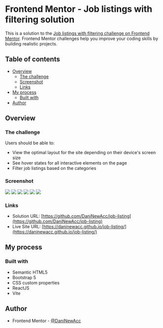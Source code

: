 # Frontend Mentor - Job listings with filtering solution

This is a solution to the [Job listings with filtering challenge on Frontend Mentor](https://www.frontendmentor.io/challenges/job-listings-with-filtering-ivstIPCt). Frontend Mentor challenges help you improve your coding skills by building realistic projects. 

## Table of contents

- [Overview](#overview)
  - [The challenge](#the-challenge)
  - [Screenshot](#screenshot)
  - [Links](#links)
- [My process](#my-process)
  - [Built with](#built-with)
- [Author](#author)

## Overview

### The challenge

Users should be able to:

- View the optimal layout for the site depending on their device's screen size
- See hover states for all interactive elements on the page
- Filter job listings based on the categories

### Screenshot

![](./screenshots/desktop-design1.PNG)
![](./screenshots/desktop-design2.PNG)
![](./screenshots/mobile-design1.PNG)
![](./screenshots/mobile-design2.PNG)
![](./screenshots/mobile-design3.PNG)
![](./screenshots/mobile-design4.PNG)


### Links

- Solution URL: [https://github.com/DaniNewAcc/job-listing](https://github.com/DaniNewAcc/job-listing)
- Live Site URL: [https://daninewacc.github.io/job-listing/](https://daninewacc.github.io/job-listing/)

## My process

### Built with

- Semantic HTML5
- Bootstrap 5
- CSS custom properties
- ReactJS
- Vite

## Author

- Frontend Mentor - [@DaniNewAcc](https://www.frontendmentor.io/profile/DaniNewAcc)


